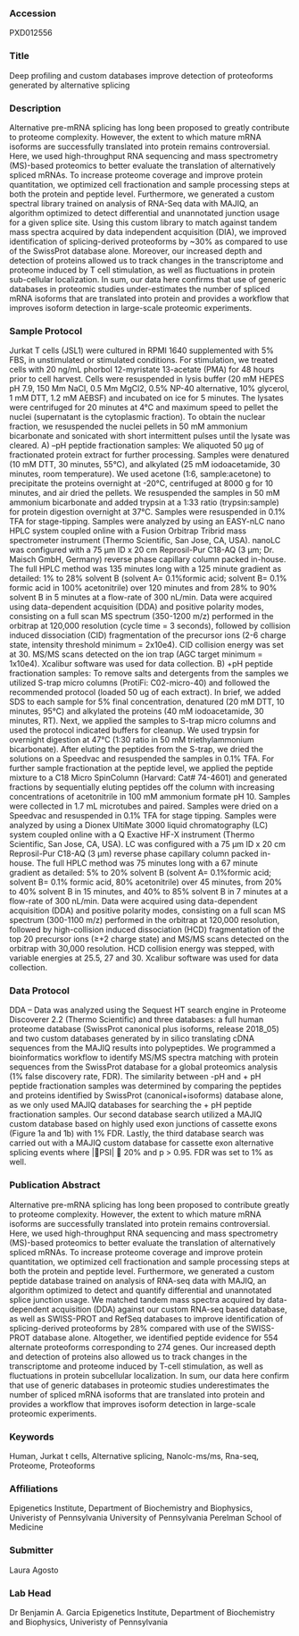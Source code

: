 ### Accession
PXD012556

### Title
Deep profiling and custom databases improve detection of proteoforms generated by alternative splicing

### Description
Alternative pre-mRNA splicing has long been proposed to greatly contribute to proteome complexity. However, the extent to which mature mRNA isoforms are successfully translated into protein remains controversial. Here, we used high-throughput RNA sequencing and mass spectrometry (MS)-based proteomics to better evaluate the translation of alternatively spliced mRNAs. To increase proteome coverage and improve protein quantitation, we optimized cell fractionation and sample processing steps at both the protein and peptide level. Furthermore, we generated a custom spectral library trained on analysis of RNA-Seq data with MAJIQ, an algorithm optimized to detect differential and unannotated junction usage for a given splice site. Using this custom library to match against tandem mass spectra acquired by data independent acquisition (DIA), we improved identification of splicing-derived proteoforms by ~30% as compared to use of the SwissProt database alone. Moreover, our increased depth and detection of proteins allowed us to track changes in the transcriptome and proteome induced by T cell stimulation, as well as fluctuations in protein sub-cellular localization. In sum, our data here confirms that use of generic databases in proteomic studies under-estimates the number of spliced mRNA isoforms that are translated into protein and provides a workflow that improves isoform detection in large-scale proteomic experiments.

### Sample Protocol
Jurkat T cells (JSL1) were cultured in RPMI 1640 supplemented with 5% FBS, in unstimulated or stimulated conditions. For stimulation, we treated cells with 20 ng/mL phorbol 12-myristate 13-acetate (PMA) for 48 hours prior to cell harvest. Cells were resuspended in lysis buffer (20 mM HEPES pH 7.9, 150 Mm NaCl, 0.5 Mm MgCl2, 0.5% NP-40 alternative, 10% glycerol, 1 mM DTT, 1.2 mM AEBSF) and incubated on ice for 5 minutes. The lysates were centrifuged for 20 minutes at 4°C and maximum speed to pellet the nuclei (supernatant is the cytoplasmic fraction). To obtain the nuclear fraction, we resuspended the nuclei pellets in 50 mM ammonium bicarbonate and sonicated with short intermittent pulses until the lysate was cleared.  A) –pH peptide fractionation samples: We aliquoted 50 µg of fractionated protein extract for further processing. Samples were denatured (10 mM DTT, 30 minutes, 55°C), and alkylated (25 mM iodoacetamide, 30 minutes, room temperature). We used acetone (1:6, sample:acetone) to precipitate the proteins overnight at -20°C, centrifuged at 8000 g for 10 minutes, and air dried the pellets. We resuspended the samples in 50 mM ammonium bicarbonate and added trypsin at a 1:33 ratio (trypsin:sample) for protein digestion overnight at 37°C. Samples were resuspended in 0.1% TFA for stage-tipping. Samples were analyzed by using an EASY-nLC nano HPLC system coupled online with a Fusion Orbitrap Tribrid mass spectrometer instrument (Thermo Scientific, San Jose, CA, USA). nanoLC was configured with a 75 µm ID x 20 cm Reprosil-Pur C18-AQ (3 µm; Dr. Maisch GmbH, Germany) reverse phase capillary column packed in-house. The full HPLC method was 135 minutes long with a 125 minute gradient as detailed: 1% to 28% solvent B (solvent A= 0.1%formic acid; solvent B= 0.1% formic acid in 100% acetonitrile) over 120 minutes and from 28% to 90% solvent B in 5 minutes at a flow-rate of 300 nL/min. Data were acquired using data-dependent acquisition (DDA) and positive polarity modes, consisting on a full scan MS spectrum (350-1200 m/z) performed in the orbitrap at 120,000 resolution (cycle time = 3 seconds), followed by collision induced dissociation (CID) fragmentation of the precursor ions (2-6 charge state, intensity threshold minimum = 2x10e4). CID collision energy was set at 30. MS/MS scans detected on the ion trap (AGC target minimum = 1x10e4). Xcalibur software was used for data collection. B) +pH peptide fractionation samples: To remove salts and detergents from the samples we utilized S-trap micro columns (ProtiFi: C02-micro-40) and followed the recommended protocol (loaded 50 ug of each extract). In brief, we added SDS to each sample for 5% final concentration, denatured (20 mM DTT, 10 minutes, 95°C) and alkylated the proteins (40 mM iodoacetamide, 30 minutes, RT). Next, we applied the samples to S-trap micro columns and used the protocol indicated buffers for cleanup. We used trypsin for overnight digestion at 47°C (1:30 ratio in 50 mM triethylammonium bicarbonate). After eluting the peptides from the S-trap, we dried the solutions on a Speedvac and resuspended the samples in 0.1% TFA. For further sample fractionation at the peptide level, we applied the peptide mixture to a C18 Micro SpinColumn (Harvard: Cat# 74-4601) and generated fractions by sequentially eluting peptides off the column with increasing concentrations of acetonitrile in 100 mM ammonium formate pH 10. Samples were collected in 1.7 mL microtubes and paired. Samples were dried on a Speedvac and resuspended in 0.1% TFA for stage tipping. Samples were analyzed by using a Dionex UltiMate 3000 liquid chromatography (LC) system coupled online with a Q Exactive HF-X instrument (Thermo Scientific, San Jose, CA, USA). LC was configured with a 75 µm ID x 20 cm Reprosil-Pur C18-AQ (3 µm) reverse phase capillary column packed in-house. The full HPLC method was 75 minutes long with a 67 minute gradient as detailed: 5% to 20% solvent B (solvent A= 0.1%formic acid; solvent B= 0.1% formic acid, 80% acetonitrile) over 45 minutes, from 20% to 40% solvent B in 15 minutes, and 40% to 85% solvent B in 7 minutes at a flow-rate of 300 nL/min. Data were acquired using data-dependent acquisition (DDA) and positive polarity modes, consisting on a full scan MS spectrum (300-1100 m/z) performed in the orbitrap at 120,000 resolution, followed by high-collision induced dissociation (HCD) fragmentation of the top 20 precursor ions (≥+2 charge state) and MS/MS scans detected on the orbitrap with 30,000 resolution. HCD collision energy was stepped, with variable energies at 25.5, 27 and 30. Xcalibur software was used for data collection.

### Data Protocol
DDA – Data was analyzed using the Sequest HT search engine in Proteome Discoverer 2.2 (Thermo Scientific) and three databases: a full human proteome database (SwissProt canonical plus isoforms, release 2018_05) and two custom databases generated by in silico translating cDNA sequences from the MAJIQ results into polypeptides. We programmed a bioinformatics workflow to identify MS/MS spectra matching with protein sequences from the SwissProt database for a global proteomics analysis (1% false discovery rate, FDR). The similarity between -pH and + pH peptide fractionation samples was determined by comparing the peptides and proteins identified by SwissProt (canonical+isoforms) database alone, as we only used MAJIQ databases for searching the + pH peptide fractionation samples. Our second database search utilized a MAJIQ custom database based on highly used exon junctions of cassette exons (Figure 1a and 1b) with 1% FDR. Lastly, the third database search was carried out with a MAJIQ custom database for cassette exon alternative splicing events where |PSI|  20% and p > 0.95. FDR was set to 1% as well.

### Publication Abstract
Alternative pre-mRNA splicing has long been proposed to contribute greatly to proteome complexity. However, the extent to which mature mRNA isoforms are successfully translated into protein remains controversial. Here, we used high-throughput RNA sequencing and mass spectrometry (MS)-based proteomics to better evaluate the translation of alternatively spliced mRNAs. To increase proteome coverage and improve protein quantitation, we optimized cell fractionation and sample processing steps at both the protein and peptide level. Furthermore, we generated a custom peptide database trained on analysis of RNA-seq data with MAJIQ, an algorithm optimized to detect and quantify differential and unannotated splice junction usage. We matched tandem mass spectra acquired by data-dependent acquisition (DDA) against our custom RNA-seq based database, as well as SWISS-PROT and RefSeq databases to improve identification of splicing-derived proteoforms by 28% compared with use of the SWISS-PROT database alone. Altogether, we identified peptide evidence for 554 alternate proteoforms corresponding to 274 genes. Our increased depth and detection of proteins also allowed us to track changes in the transcriptome and proteome induced by T-cell stimulation, as well as fluctuations in protein subcellular localization. In sum, our data here confirm that use of generic databases in proteomic studies underestimates the number of spliced mRNA isoforms that are translated into protein and provides a workflow that improves isoform detection in large-scale proteomic experiments.

### Keywords
Human, Jurkat t cells, Alternative splicing, Nanolc-ms/ms, Rna-seq, Proteome, Proteoforms

### Affiliations
Epigenetics Institute, Department of Biochemistry and Biophysics, Univeristy of Pennsylvania
University of Pennsylvania Perelman School of Medicine

### Submitter
Laura Agosto

### Lab Head
Dr Benjamin A. Garcia
Epigenetics Institute, Department of Biochemistry and Biophysics, Univeristy of Pennsylvania


